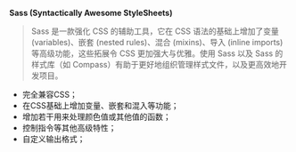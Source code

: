 **Sass (Syntactically Awesome StyleSheets)**

> Sass 是一款强化 CSS 的辅助工具，它在 CSS 语法的基础上增加了变量 (variables)、嵌套 (nested rules)、混合 (mixins)、导入 (inline imports) 等高级功能，这些拓展令 CSS 更加强大与优雅。使用 Sass 以及 Sass 的样式库（如 Compass）有助于更好地组织管理样式文件，以及更高效地开发项目。

- 完全兼容CSS；
- 在CSS基础上增加变量、嵌套和混入等功能；
- 增加若干用来处理颜色值或其他值的函数；
- 控制指令等其他高级特性；
- 自定义输出格式；
